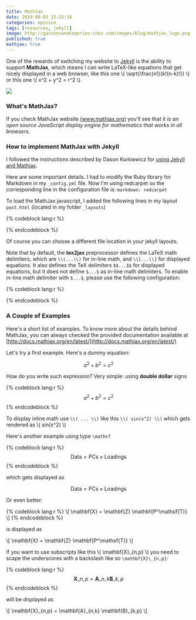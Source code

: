 ```yaml
---
title: MathJax
date: 2019-08-03 15:25:34
categories: opinion
tags: [resources, jekyll]
image: http://gastonsanategories:chez.com/images/blog/mathjax_logo.png
published: true
mathjax: true
---
```


One of the rewards of switching my website to [Jekyll](http://jekyllrb.com/) is the ability to support **MathJax**, which means I can write LaTeX-like equations that get nicely displayed in a web browser, like this one \\( \sqrt{\frac{n!}{k!(n-k)!}} \\) or this one \\( x^2 + y^2 = r^2 \\).

<!-- more -->

<img class="centered" src="https://www.mathjax.org/badge/mj-logo.svg" />

### What's MathJax?

If you check MathJax website [(www.mathjax.org)](http://www.mathjax.org/) you'll see that it *is an open source JavaScript display engine for mathematics that works in all browsers*.


### How to implement MathJax with Jekyll

I followed the instructions described by Dason Kurkiewicz for [using Jekyll and Mathjax](http://dasonk.github.io/blog/2012/10/09/Using-Jekyll-and-Mathjax/).

Here are some important details. I had to modify the Ruby library for Markdown in my `_config.yml` file. Now I'm using redcarpet so the corresponding line in the configuration file is: `markdown: redcarpet`

To load the MathJax javascript, I added the following lines in my layout `post.html` (located in my folder `_layouts`)

{% codeblock lang:r %}
<script type="text/javascript"
    src="http://cdn.mathjax.org/mathjax/latest/MathJax.js?config=TeX-AMS-MML_HTMLorMML">
</script>
{% endcodeblock %}

Of course you can choose a different file location in your jekyll layouts. 

Note that by default, the **tex2jax** preprocessor defines the LaTeX math delimiters, which are `\\(...\\)` for in-line math, and `\\[...\\]` for displayed equations. It also defines the TeX delimiters `$$...$$` for displayed equations, but it does not define `$...$` as in-line math delimiters. To enable in-line math delimiter with `$...$`, please use the following configuration:

{% codeblock lang:r %}
<script type="text/x-mathjax-config">
MathJax.Hub.Config({
  tex2jax: {
    inlineMath: [['$','$'], ['\\(','\\)']],
    processEscapes: true
  }
});
</script>
<script src="https://cdn.mathjax.org/mathjax/latest/MathJax.js?config=TeX-AMS-MML_HTMLorMML" type="text/javascript"></script>
{% endcodeblock %}


### A Couple of Examples

Here's a short list of examples. To know more about the details behind MathJax, you can always checked the provided documentation available at [http://docs.mathjax.org/en/latest/](http://docs.mathjax.org/en/latest/)

Let's try a first example. Here's a dummy equation:

$$a^2 + b^2 = c^2$$

How do you write such expression? Very simple: using **double dollar** signs

{% codeblock lang:r %}
$$a^2 + b^2 = c^2$$
{% endcodeblock %}

To display inline math use `\\( ... \\)` like this `\\( sin(x^2) \\)` which gets rendered as \\( sin(x^2) \\)


Here's another example using type `\mathsf`

{% codeblock lang:r %}
$$ \mathsf{Data = PCs} \times \mathsf{Loadings} $$
{% endcodeblock %}

which gets displayed as

$$ \mathsf{Data = PCs} \times \mathsf{Loadings} $$

Or even better:

{% codeblock lang:r %}
\\[ \mathbf{X} = \mathbf{Z} \mathbf{P^\mathsf{T}} \\]
{% endcodeblock %}

is displayed as

\\[ \mathbf{X} = \mathbf{Z} \mathbf{P^\mathsf{T}} \\]

If you want to use subscripts like this \\( \mathbf{X}\_{n,p} \\) you need to scape the underscores with a backslash like so ` \mathbf{X}\_{n,p} `:

{% codeblock lang:r %}
$$ \mathbf{X}\_{n,p} = \mathbf{A}\_{n,k} \mathbf{B}\_{k,p} $$
{% endcodeblock %}

will be displayed as

\\[ \mathbf{X}\_{n,p} = \mathbf{A}\_{n,k} \mathbf{B}\_{k,p} \\]
